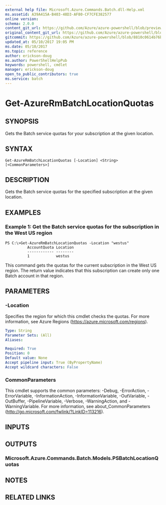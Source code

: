 ```yaml
---
external help file: Microsoft.Azure.Commands.Batch.dll-Help.xml
ms.assetid: A39A415A-B403-48D3-AF80-CF7CFE382577
online version:
schema: 2.0.0
content_git_url: https://github.com/Azure/azure-powershell/blob/preview/src/ResourceManager/AzureBatch/Commands.Batch/help/Get-AzureRmBatchLocationQuotas.md
original_content_git_url: https://github.com/Azure/azure-powershell/blob/preview/src/ResourceManager/AzureBatch/Commands.Batch/help/Get-AzureRmBatchLocationQuotas.md
gitcommit: https://github.com/Azure/azure-powershell/blob/8810c0614b76be8d014616888a4ae7733a452af9
updated_at: 05/10/2017 19:05 PM
ms.date: 05/10/2017
ms.topic: reference
author: erickson-doug
ms.author: PowerShellHelpPub
keywords: powershell, cmdlet
manager: erickson-doug
open_to_public_contributors: true
ms.service: batch
---
```


# Get-AzureRmBatchLocationQuotas

## SYNOPSIS
Gets the Batch service quotas for your subscription at the given location.

## SYNTAX

```
Get-AzureRmBatchLocationQuotas [-Location] <String> [<CommonParameters>]
```

## DESCRIPTION
Gets the Batch service quotas for the specified subscription at the given location.

## EXAMPLES

### Example 1: Get the Batch service quotas for the subscription in the West US region
```
PS C:\>Get-AzureRmBatchLocationQuotas -Location "westus"
          AccountQuota Location
          ------------ --------
          1            westus
```

This command gets the quotas for the current subscription in the West US region.
The return value indicates that this subscription can create only one Batch account in that region.

## PARAMETERS

### -Location
Specifies the region for which this cmdlet checks the quotas.
For more information, see Azure Regions (https://azure.microsoft.com/regions).

```yaml
Type: String
Parameter Sets: (All)
Aliases: 

Required: True
Position: 0
Default value: None
Accept pipeline input: True (ByPropertyName)
Accept wildcard characters: False
```

### CommonParameters
This cmdlet supports the common parameters: -Debug, -ErrorAction, -ErrorVariable, -InformationAction, -InformationVariable, -OutVariable, -OutBuffer, -PipelineVariable, -Verbose, -WarningAction, and -WarningVariable. For more information, see about_CommonParameters (http://go.microsoft.com/fwlink/?LinkID=113216).

## INPUTS

## OUTPUTS

### Microsoft.Azure.Commands.Batch.Models.PSBatchLocationQuotas

## NOTES

## RELATED LINKS

